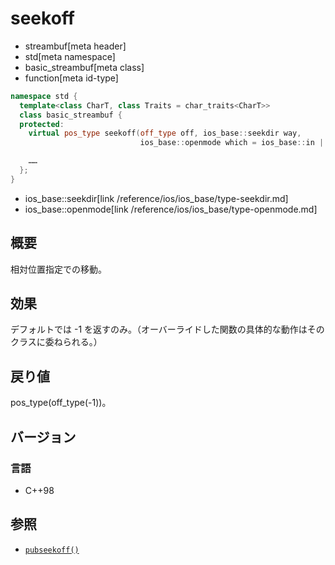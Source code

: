 # seekoff
* streambuf[meta header]
* std[meta namespace]
* basic_streambuf[meta class]
* function[meta id-type]

```cpp
namespace std {
  template<class CharT, class Traits = char_traits<CharT>>
  class basic_streambuf {
  protected:
    virtual pos_type seekoff(off_type off, ios_base::seekdir way,
                             ios_base::openmode which = ios_base::in | ios_base::out);

    ……
  };
}
```
* ios_base::seekdir[link /reference/ios/ios_base/type-seekdir.md]
* ios_base::openmode[link /reference/ios/ios_base/type-openmode.md]

## 概要
相対位置指定での移動。

## 効果
デフォルトでは -1 を返すのみ。（オーバーライドした関数の具体的な動作はそのクラスに委ねられる。）

## 戻り値
pos_type(off_type(-1))。

## バージョン
### 言語
- C++98

## 参照
- [`pubseekoff()`](pubseekoff.md)
